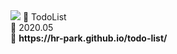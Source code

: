 <img src="https://capsule-render.vercel.app/api?type=wave&color=auto&reversal=true&height=200&section=heade&text=Todolist&textBg=true&fontSize=60&fontColor=auto&animation=fadeIn" />
📝 TodoList<br>
📅 2020.05<br>
🔗 <b>https://hr-park.github.io/todo-list/</b>
